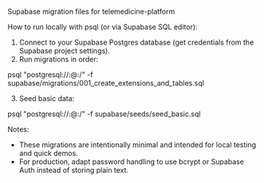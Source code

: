 Supabase migration files for telemedicine-platform

How to run locally with psql (or via Supabase SQL editor):

1. Connect to your Supabase Postgres database (get credentials from the Supabase project settings).
2. Run migrations in order:

psql "postgresql://<user>:<pass>@<host>:<port>/<db>" -f supabase/migrations/001_create_extensions_and_tables.sql

3. Seed basic data:

psql "postgresql://<user>:<pass>@<host>:<port>/<db>" -f supabase/seeds/seed_basic.sql

Notes:

- These migrations are intentionally minimal and intended for local testing and quick demos.
- For production, adapt password handling to use bcrypt or Supabase Auth instead of storing plain text.
